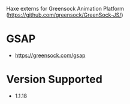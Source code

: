 Haxe externs for Greensock Animation Platform (https://github.com/greensock/GreenSock-JS/)

GSAP
====
- https://greensock.com/gsap

Version Supported
=================
- 1.1.18
